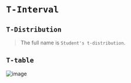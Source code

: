 # `T-Interval`


## `T-Distribution`
> The full name is `Student's t-distribution`.

## `T-table`

![image](https://user-images.githubusercontent.com/14041622/45141390-51573980-b1e8-11e8-9c62-09c613cccf7e.png)
